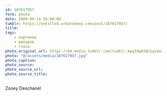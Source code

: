 ```yaml
---
id: 187617957
form: photo
date: 2009-09-14 16:00:00
tumblr: https://untitled.urbansheep.com/post/187617957/
title:
tags:
    - картинки
    - девушки
    - глаза
photo_original_url: https://64.media.tumblr.com/tumblr_kpq39qK1Qn1qz4wzio1_1280.jpg
photo: "@/assets/media/187617957.jpg"
photo_caption:
photo_source:
photo_source_url:
photo_source_title:
---
```


<p>Zooey Deschanel</p>
